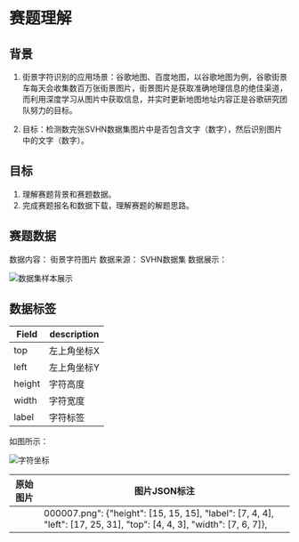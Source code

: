 # 赛题理解
 
## 背景  
1. 街景字符识别的应用场景：谷歌地图、百度地图，以谷歌地图为例，谷歌街景车每天会收集数百万张街景图片，街景图片是获取准确地理信息的绝佳渠道，
而利用深度学习从图片中获取信息，并实时更新地图地址内容正是谷歌研究团队努力的目标。

2. 目标：检测数完张SVHN数据集图片中是否包含文字（数字），然后识别图片中的文字（数字）。

## 目标
1. 理解赛题背景和赛题数据。
2. 完成赛题报名和数据下载，理解赛题的解题思路。

## 赛题数据
数据内容： 街景字符图片   数据来源： SVHN数据集
数据展示：

![数据集样本展示](https://user-images.githubusercontent.com/55572398/82395981-596c1100-9a7f-11ea-9468-1d8d6d61241d.png)

## 数据标签
|Field | description |
| ------------- | ------------- |
| top | 左上角坐标X | 
| left | 左上角坐标Y |
| height | 字符高度 | 
| width | 字符宽度 |
| label | 字符标签 |
如图所示：

![字符坐标](https://user-images.githubusercontent.com/55572398/82396491-9a185a00-9a80-11ea-9479-08ef618199ac.png)

| 原始图片 | 图片JSON标注 |
| ------------- | ------------- |
|  |  000007.png": {"height": [15, 15, 15], "label": [7, 4, 4], "left": [17, 25, 31], "top": [4, 4, 3], "width": [7, 6, 7]}, |    
